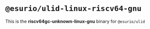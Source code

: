 # `@esurio/ulid-linux-riscv64-gnu`

This is the **riscv64gc-unknown-linux-gnu** binary for `@esurio/ulid`
